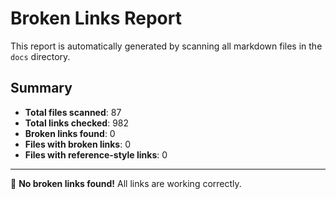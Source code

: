 # Broken Links Report

This report is automatically generated by scanning all markdown files in the `docs` directory.

## Summary

- **Total files scanned**: 87
- **Total links checked**: 982
- **Broken links found**: 0
- **Files with broken links**: 0
- **Files with reference-style links**: 0

---

🎉 **No broken links found!** All links are working correctly.
